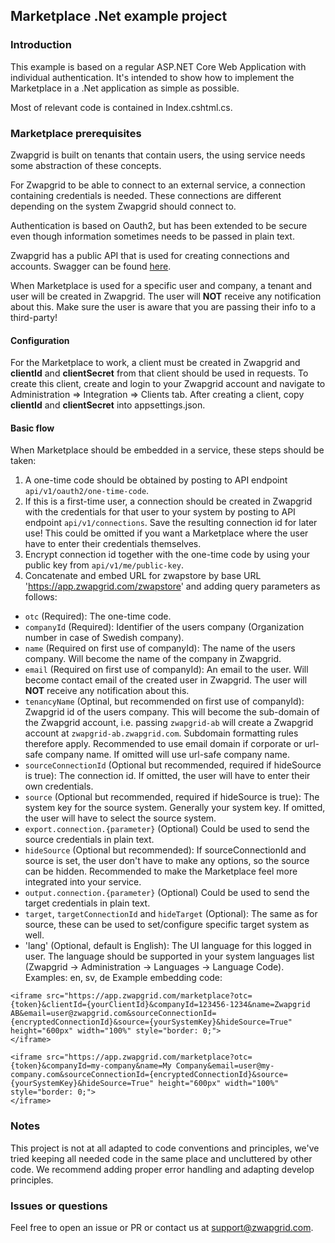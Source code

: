 ## Marketplace .Net example project
### Introduction
This example is based on a regular ASP.NET Core Web Application with individual authentication. It's intended to show how to implement the Marketplace in a .Net application as simple as possible.

Most of relevant code is contained in Index.cshtml.cs.

### Marketplace prerequisites
Zwapgrid is built on tenants that contain users, the using service needs some abstraction of these concepts.

For Zwapgrid to be able to connect to an external service, a connection containing credentials is needed. These connections are different depending on the system Zwapgrid should connect to.

Authentication is based on Oauth2, but has been extended to be secure even though information sometimes needs to be passed in plain text.

Zwapgrid has a public API that is used for creating connections and accounts. Swagger can be found [here](https://api.zwapgrid.com/swagger/index.html?urls.primaryName=Zwapgrid%20API%20V1).

When Marketplace is used for a specific user and company, a tenant and user will be created in Zwapgrid. The user will **NOT** receive any notification about this. Make sure the user is aware that you are passing their info to a third-party!

#### Configuration
For the Marketplace to work, a client must be created in Zwapgrid and **clientId** and **clientSecret** from that client should be used in requests. To create this client, create and login to your Zwapgrid account and navigate to Administration => Integration => Clients tab. After creating a client, copy **clientId** and **clientSecret** into appsettings.json.

#### Basic flow
When Marketplace should be embedded in a service, these steps should be taken:
1. A one-time code should be obtained by posting to API endpoint `api/v1/oauth2/one-time-code`.
2. If this is a first-time user, a connection should be created in Zwapgrid with the credentials for that user to your system by posting to API endpoint `api/v1/connections`. Save the resulting connection id for later use! This could be omitted if you want a Marketplace where the user have to enter their credentials themselves.
3. Encrypt connection id together with the one-time code by using your public key from `api/v1/me/public-key`.
4. Concatenate and embed URL for zwapstore by base URL 'https://app.zwapgrid.com/zwapstore' and adding query parameters as follows:
 - `otc` (Required): The one-time code.
 - `companyId` (Required): Identifier of the users company (Organization number in case of Swedish company).
 - `name` (Required on first use of companyId): The name of the users company. Will become the name of the company in Zwapgrid.
 - `email` (Required on first use of companyId): An email to the user. Will become contact email of the created user in Zwapgrid. The user will **NOT** receive any notification about this.
 - `tenancyName` (Optinal, but recommended on first use of companyId): Zwapgrid id of the users company. This will become the sub-domain of the Zwapgrid account, i.e. passing `zwapgrid-ab` will create a Zwapgrid account at `zwapgrid-ab.zwapgrid.com`. Subdomain formatting rules therefore apply. Recommended to use email domain if corporate or url-safe company name. If omitted will use url-safe company name.
 - `sourceConnectionId` (Optional but recommended, required if hideSource is true): The connection id. If omitted, the user will have to enter their own credentials.
 - `source` (Optional but recommended, required if hideSource is true): The system key for the source system. Generally your system key. If omitted, the user will have to select the source system.
 -  `export.connection.{parameter}` (Optional) Could be used to send the source credentials in plain text.
 - `hideSource` (Optional but recommended): If sourceConnectionId and source is set, the user don't have to make any options, so the source can be hidden. Recommended to make the Marketplace feel more integrated into your service.
 -  `output.connection.{parameter}` (Optional) Could be used to send the target credentials in plain text.
 - `target`, `targetConnectionId` and `hideTarget` (Optional): The same as for source, these can be used to set/configure specific target system as well.
 - 'lang' (Optional, default is English): The UI language for this logged in user. The language should be supported in your system languages list (Zwapgrid -> Administration -> Languages -> Language Code). Examples: en, sv, de
 Example embedding code: 
 ```
<iframe src="https://app.zwapgrid.com/marketplace?otc={token}&clientId={yourClientId}&companyId=123456-1234&name=Zwapgrid AB&email=user@zwapgrid.com&sourceConnectionId={encryptedConnectionId}&source={yourSystemKey}&hideSource=True" height="600px" width="100%" style="border: 0;">
</iframe>
```
 ```
<iframe src="https://app.zwapgrid.com/marketplace?otc={token}&companyId=my-company&name=My Company&email=user@my-company.com&sourceConnectionId={encryptedConnectionId}&source={yourSystemKey}&hideSource=True" height="600px" width="100%" style="border: 0;">
</iframe>
```
 
### Notes
This project is not at all adapted to code conventions and principles, we've tried keeping all needed code in the same place and uncluttered by other code. We recommend adding proper error handling and adapting develop principles.

### Issues or questions
Feel free to open an issue or PR or contact us at support@zwapgrid.com.
